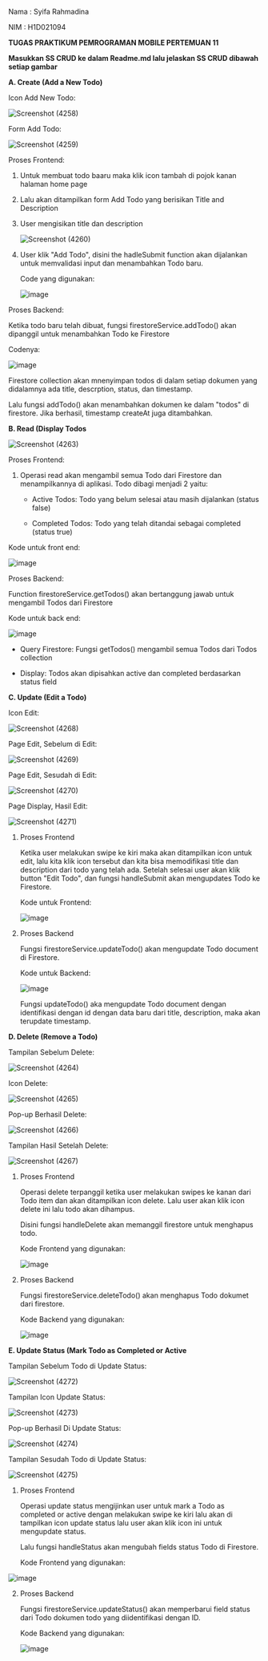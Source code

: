 Nama  : Syifa Rahmadina

NIM   : H1D021094

**TUGAS PRAKTIKUM PEMROGRAMAN MOBILE PERTEMUAN 11**

**Masukkan SS CRUD ke dalam Readme.md lalu jelaskan SS CRUD dibawah setiap gambar**

**A. Create (Add a New Todo)**

Icon Add New Todo:

![Screenshot (4258)](https://github.com/user-attachments/assets/3b3dfdfd-e94b-46d1-b6a1-14feace31c52)

Form Add Todo:

![Screenshot (4259)](https://github.com/user-attachments/assets/0d3bbdef-aa75-4489-9a31-9737dd75c0a3)


Proses Frontend:

1. Untuk membuat todo baaru maka klik icon tambah di pojok kanan halaman home page

2. Lalu akan ditampilkan form Add Todo yang berisikan Title and Description

3. User mengisikan title dan description

   ![Screenshot (4260)](https://github.com/user-attachments/assets/0100cf35-77ae-464b-b051-471fec80b213)

4. User klik "Add Todo", disini the hadleSubmit function akan dijalankan untuk memvalidasi input dan menambahkan Todo baru.

   Code yang digunakan:

   ![image](https://github.com/user-attachments/assets/31353191-6569-47e9-8430-d6c1ed8fe437)


Proses Backend:

Ketika todo baru telah dibuat, fungsi firestoreService.addTodo() akan dipanggil untuk menambahkan Todo ke Firestore

Codenya:

![image](https://github.com/user-attachments/assets/1318ddd8-2517-48e2-ab5d-c5d24229ee58)

Firestore collection akan mnenyimpan todos di dalam setiap dokumen yang didalamnya ada title, descrption, status, dan timestamp.

Lalu fungsi addTodo() akan menambahkan dokumen ke dalam "todos" di firestore. Jika berhasil, timestamp createAt juga ditambahkan.



**B. Read (Display Todos**

![Screenshot (4263)](https://github.com/user-attachments/assets/a5426197-a26f-4cb4-b2c5-6682a0e71007)


Proses Frontend:

1. Operasi read akan mengambil semua Todo dari Firestore dan menampilkannya di aplikasi. Todo dibagi menjadi 2 yaitu:

   - Active Todos: Todo yang belum selesai atau masih dijalankan (status false)
  
   - Completed Todos: Todo yang telah ditandai sebagai completed (status true)

Kode untuk front end:

![image](https://github.com/user-attachments/assets/ab8a26ec-d789-4b93-8152-8c76539dee2b)


Proses Backend:

Function firestoreService.getTodos() akan bertanggung jawab untuk mengambil Todos dari Firestore

Kode untuk back end:

![image](https://github.com/user-attachments/assets/816b0d36-11a1-4b8c-8f6c-187006bc794c)

- Query Firestore: Fungsi getTodos() mengambil semua Todos dari Todos collection

- Display: Todos akan dipisahkan active dan completed berdasarkan status field



**C. Update (Edit a Todo)**

Icon Edit:

![Screenshot (4268)](https://github.com/user-attachments/assets/3e108137-a1ae-4a63-bc0c-f8553c956ecb)

Page Edit, Sebelum di Edit:

![Screenshot (4269)](https://github.com/user-attachments/assets/2301f052-bed4-4f50-9157-0cd5f2c5cc0b)

Page Edit, Sesudah di Edit:

![Screenshot (4270)](https://github.com/user-attachments/assets/8a40853b-4c82-43d4-82f0-cbd405ef60b6)

Page Display, Hasil Edit:

![Screenshot (4271)](https://github.com/user-attachments/assets/1885f79a-95ee-4cdb-9656-a88c2ea9ca47)


1. Proses Frontend

   Ketika user melakukan swipe ke kiri maka akan ditampilkan icon untuk edit, lalu kita klik icon tersebut dan kita bisa memodifikasi title dan description dari todo yang telah ada. Setelah selesai user akan klik button "Edit Todo", dan fungsi handleSubmit akan mengupdates Todo ke Firestore.

   Kode untuk Frontend:

   ![image](https://github.com/user-attachments/assets/9f10a765-6dd8-42eb-afff-2539640358ea)


2. Proses Backend

   Fungsi firestoreService.updateTodo() akan mengupdate Todo document di Firestore.

   Kode untuk Backend:

   ![image](https://github.com/user-attachments/assets/bda9a859-5d91-4352-8f14-4ce69dfd48f7)

   Fungsi updateTodo() aka mengupdate Todo document dengan identifikasi dengan id dengan data baru dari title, description, maka akan terupdate timestamp.



**D. Delete (Remove a Todo)**

Tampilan Sebelum Delete:

![Screenshot (4264)](https://github.com/user-attachments/assets/d3971d8e-0d5c-46ee-a44c-68f6a4a6a0e1)

Icon Delete:

![Screenshot (4265)](https://github.com/user-attachments/assets/df0e07c8-da59-4702-a28d-d94e57e79bc0)

Pop-up Berhasil Delete:

![Screenshot (4266)](https://github.com/user-attachments/assets/29a8bca6-9655-4667-90f5-3492f59e65ae)

Tampilan Hasil Setelah Delete:

![Screenshot (4267)](https://github.com/user-attachments/assets/daaf170d-c6d9-4f04-ae1a-cf2691cccd52)


1. Proses Frontend

   Operasi delete terpanggil ketika user melakukan swipes ke kanan dari Todo item dan akan ditampilkan icon delete. Lalu user akan klik icon delete ini lalu todo akan dihampus.

   Disini fungsi handleDelete akan memanggil firestore untuk menghapus todo.

   Kode Frontend yang digunakan:

   ![image](https://github.com/user-attachments/assets/59a61258-475f-4673-9099-3b6888bb3f4c)


2. Proses Backend

   Fungsi firestoreService.deleteTodo() akan menghapus Todo dokumet dari firestore.

   Kode Backend yang digunakan:

   ![image](https://github.com/user-attachments/assets/9cb59d00-34af-49a4-bc5d-19a09707c173)



**E. Update Status (Mark Todo as Completed or Active**

Tampilan Sebelum Todo di Update Status:

![Screenshot (4272)](https://github.com/user-attachments/assets/708cb86e-c1f0-44a1-8716-3ca94a021e17)

Tampilan Icon Update Status:

![Screenshot (4273)](https://github.com/user-attachments/assets/a8f4d0b4-9fb8-4141-a335-182c3a31a8f7)

Pop-up Berhasil Di Update Status:

![Screenshot (4274)](https://github.com/user-attachments/assets/9aaad8c0-2887-44aa-85d7-cce6d8704fe0)

Tampilan Sesudah Todo di Update Status:

![Screenshot (4275)](https://github.com/user-attachments/assets/860e0444-fcbf-4a8a-b9d0-a96274bc4c6e)


1. Proses Frontend

   Operasi update status mengijinkan user untuk mark a Todo as completed or active dengan melakukan swipe ke kiri lalu akan di tampilkan icon update status lalu user akan klik icon ini untuk mengupdate status.

   Lalu fungsi handleStatus akan mengubah fields status Todo di Firestore.

   Kode Frontend yang digunakan:

  ![image](https://github.com/user-attachments/assets/4839646e-933f-4b80-ab14-53e107204140)


2. Proses Backend

   Fungsi firestoreService.updateStatus() akan memperbarui field status dari Todo dokumen todo yang diidentifikasi dengan ID.

   Kode Backend yang digunakan:

   ![image](https://github.com/user-attachments/assets/97e86e92-0a87-433c-9ce3-62c5ba6d248a)
